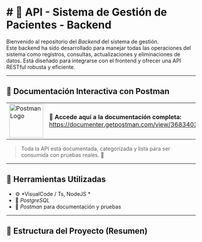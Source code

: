 <h1><b> # 🚀 API - Sistema de Gestión de Pacientes - Backend  </b></h1>

Bienvenido al repositorio del *Backend* del sistema de gestión.  
Este backend ha sido desarrollado para manejar todas las operaciones del sistema como registros, consultas, actualizaciones y eliminaciones de datos. Está diseñado para integrarse con el frontend y ofrecer una API RESTful robusta y eficiente.

---

## 📘 Documentación Interactiva con Postman

<table>
  <tr>
    <td width="100">
      <img src="https://cdn.worldvectorlogo.com/logos/postman.svg" alt="Postman Logo" width="90"/>
    </td>
    <td>
      <strong>🔗 Accede aquí a la documentación completa:</strong><br>
      <a href="https://documenter.getpostman.com/view/36834033/2sB2x3nD4H" target="_blank">
        https://documenter.getpostman.com/view/36834033/2sB2x3nD4H
      </a>
    </td>
  </tr>
</table>

> Toda la API está documentada, categorizada y lista para ser consumida con pruebas reales. 🧪

---

## 🧰 Herramientas Utilizadas

- ⚙️ *VisualCode / Ts, NodeJS *  
- 🐘 *PostgreSQL*  
- 📮 *Postman* para documentación y pruebas

---

## 📂 Estructura del Proyecto (Resumen)
